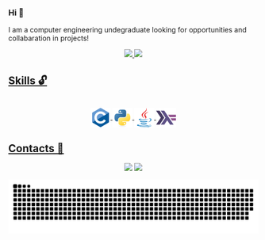 ### Hi 👋
I am a computer engineering undegraduate looking for opportunities and collabaration in projects!

<div align="center">
  <a href="https://github.com/MauricioMucci">
  <img height="180em" src="https://github-readme-stats.vercel.app/api?username=MauricioMucci&show_icons=true&theme=midnight-purple&include_all_commits=true&count_private=true&border_radius=15"/>
  <img height="180" src="https://github-readme-stats.vercel.app/api/top-langs/?username=MauricioMucci&layout=compact&theme=midnight-purple&count_private=true&border_radius=15"/>
</div>

## Skills 🔓 
<div align="center" style="display: inline_block"><br>
  <img align="center" alt="C" height="40" width="40" src="https://raw.githubusercontent.com/devicons/devicon/master/icons/c/c-original.svg">
  <img align="center" alt="Python" height="40" width="40" src="https://raw.githubusercontent.com/devicons/devicon/master/icons/python/python-original.svg">
  <img align="center" alt="Java" height="40" width="40" src="https://raw.githubusercontent.com/devicons/devicon/master/icons/java/java-original.svg">
  <img align="center" alt="Haskell" height="40" width="40" src="https://raw.githubusercontent.com/devicons/devicon/master/icons/haskell/haskell-original.svg">
</div>
  
## Contacts 📲 
<div align="center">
  <a href="https://www.linkedin.com/in/mauricio-mucci-227b16196/" target="_blank"><img src="https://img.shields.io/badge/-LinkedIn-%230077B5?style=for-the-badge&logo=linkedin&logoColor=white" target="_blank"></a> 
  <a href = "mailto:mauriciocarvalhomucci@gmail.com"><img src="https://img.shields.io/badge/Gmail-D14836?style=for-the-badge&logo=gmail&logoColor=white" target="_blank"></a>

 
  ![Snake animation](https://github.com/MauricioMucci/MauricioMucci/blob/output/github-contribution-grid-snake.svg)
</div>
  
<!--
**MauricioMucci/MauricioMucci** is a ✨ _special_ ✨ repository because its `README.md` (this file) appears on your GitHub profile.

Here are some ideas to get you started:

- 🔭 I’m currently working on ...
- 🌱 I’m currently learning ...
- 👯 I’m looking to collaborate on ...
- 🤔 I’m looking for help with ...
- 💬 Ask me about ...
- 📫 How to reach me: ...
- 😄 Pronouns: ...
- ⚡ Fun fact: ...
-->
